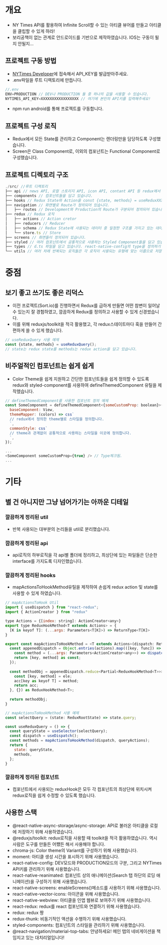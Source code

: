 # 개요
- NY Times API를 활용하여 Infinite Scroll할 수 있는 아티클 뷰어를 만들고 아티클을 클립할 수 있게 하라!
- 보리공책이 없는 관계로 안드로이드를 기반으로 제작하였습니다. IOS는 구동이 될지 안될지...

## 프로젝트 구동 방법
- [NYTimes Developer](http://developer.nytimes.com/)에 접속해서 API_KEY를 발급받아주세요.
- .env파일을 루트 디렉토리에 만듭니다.
```js
//.env
ENV=PRODUCTION // DEV나 PRODUCTION 둘 중 하나의 값을 사용할 수 있습니다.
NYTIMES_API_KEY=XXXXXXXXXXXXXXXXX // 여기에 본인의 API키를 입력해주세요!
```
  - npm run android를 통해 프로젝트를 구동합니다.

## 프로젝트 구성 로직
 - Redux에서 모든 State를 관리하고 Component는 렌더링만을 담당하도록 구성했습니다.
 - Screen은 Class Component로, 이외의 컴포넌트는 Functional Component로 구성했습니다.
## 프로젝트 디렉토리 구조
```js
./src/ //루트 디렉토리
├── api // news API, 로컬 스토리지 API, icon API, contant API 등 redux에서 관리하는 state 이외의 정보들을 담고 있는 것들과 통신하기 위한 로직들을 담고 있습니다.
├── components // 컴포넌트들을 담고 있습니다.
├── hooks // Redux State와 Action을 const {state, methods} = useReduxXXXXX(); 형태로 반환하는 훅들을 담고 있습니다.
├── navigation // 화면별로 Route가 정의되어 있습니다.
│   ├── routes // Development와 Production의 Route가 구분되어 정의되어 있습니다.
├── redux // Redux 로직
│   ├── actions // Action cretor
│   ├── reducers // Reducer
│   ├── schema // Redux State에 사용되는 데이터 중 일정한 구조를 가지고 있는 데이터에 대한 스키마를 담고 있습니다.
│   └── store.ts // Store
├── screens // 화면들이 정의되어 있습니다.
├── styled // 여러 컴포넌트에서 공통적으로 사용하는 Styled Component들을 담고 있습니다.
├── types // d.ts 파일을 담고 있습니다. react-native-config의 type을 정의하기 위해 사용하였습니다.
└── utils // 여러 차례 반복되는 로직들은 각 로직이 사용되는 유형에 맞는 이름으로 저장되어 있습니다.
```
# 중점
## 보기 좋고 쓰기도 좋은 리덕스
  - 이전 프로젝트(Sort.io)를 진행하면서 Redux를 급하게 만들면 어떤 참변이 일어날 수 있는지 잘 경험하였고, 깜끔하게 Redux를 정의하고 사용할 수 있게 신경썼습니다.
  - 이를 위해 reduxjs/toolkit을 적극 활용했고, 각 redux스테이트마다 훅을 만들어 간편하게 쓸 수 있게 했습니다.
```js
// useReduxQuery 사용 예제
const {state, methods} = useReduxQuery();
// state는 redux state를 methods는 redux action을 담고 있습니다.
```
## 비주얼적인 컴포넌트는 쉽게 쉽게
  - Color Theme을 쉽게 지원하고 간단한 컴포넌트들을 쉽게 정의할 수 있도록 redux와 styled-component를 사용하여 defineThemedComponent 유틸을 제작헸습니다.

```js
// defineThemedComponent를 사용한 컴포넌트 정의 예제
const SomeComponent = defineThemedComponent<{someCustomProp: boolean}>({
  baseComponent: View,
  themeMapper: (colors) => css`
  // redux에서 정의한 theme별로 스타일을 정의합니다.
  `,
  commonStyle: css`
  // theme과 관계없이 공통적으로 사용하는 스타일을 이곳에 정의합니다.
  `,
});

...
<SomeComponent someCustomProp={true} /> // Type체크됨.
...
```

# 기타
## 별 건 아니지만 그냥 넘어가기는 아까운 디테일
### 깔끔하게 정리된 util
  - 반복 사용되는 대부분의 논리들을 util로 분리했습니다.
### 깜끔하게 정리된 api
  - api로직의 하부로직을 각 api별 폴더에 정리하고, 최상단에 있는 파일들은 단순한 interface를 가지도록 디자인했습니다.
### 깔끔하게 정리된 hooks
  - mapActionsToHookMethod유틸을 제작하여 손쉽게 redux action 및 state를 사용할 수 있게 하였습니다.

```js
// mapActionsToHook Util
import { useDispatch } from "react-redux";
import { ActionCreator } from "redux"

type Actions = {[index: string]: ActionCreator<any>}
export type ReduxHookMethod<T extends Actions> = {
  [K in keyof T]: (...args: Parameters<T[K]>) => ReturnType<T[K]>
}

export const mapActionsToHookMethod = <T extends Actions>(dispatch: ReturnType<typeof useDispatch>, actions: T): ReduxHookMethod<T> => {
  const appenedDispatch = Object.entries(actions).map(([key, func]) => {
    const method = (...args: Parameters<ActionCreator<any>>) => dispatch(func(...args));
    return [key, method] as const;
  });
  
  const methodObj = appenedDispatch.reduce<Partial<ReduxHookMethod<T>>>((acc, ele) => {
    const [key, method] = ele;
    acc[key as keyof T] = method;
    return acc;
  }, {}) as ReduxHookMethod<T>;
  
  return methodObj;
}
```

```js
// mapActionsToHookMethod 사용 예제
const selectQuery = (state: ReduxRootState) => state.query;

const useReduxQuery = () => {
  const queryState = useSelector(selectQuery);
  const dispatch = useDispatch();
  const methods = mapActionsToHookMethod(dispatch, queryActions);
  return {
    state: queryState,
    methods,
  };
}
```

### 깔끔하게 정리된 컴포넌트
- 컴포넌트에서 사용되는 reduxHook은 모두 각 컴포넌트의 최상단에 위치시켜 redux로직을 쉽게 수정할 수 있도록 했습니다.

## 사용한 스택
 - @react-native-async-storage/async-storage: API로 불러온 아티클을 로컬에 저장하기 위해 사용하였습니다.
 - @reduxjs/toolkit: redux로직을 사용할 때 toolkit을 적극 활용하였습니다. 역시 사람은 도구를 만들든 어쨌든 해서 사용해야 합니다.
 - chroma-js: Color theme의 Variant를 구성하기 위해 사용했습니다.
 - moment: 아티클 생성 시간을 표시하기 위해 사용했습니다.
 - react-native-config: DEV모드와 PRODUCTION모드의 구분, 그리고 NYTimes API키를 관리하기 위해 사용했습니다.
 - react-native-reanimated: 컴포넌트 상의 애니메이션(Search 탭 하단의 로딩 애니메이션)을 구성하기 위해 사용했습니다.
 - react-native-screens: enableScreens()메소드를 사용하기 위해 사용했습니다.
 - react-native-vector-icons: 아이콘을 위해 사용했습니다.
 - react-native-webview: 아티클을 인앱 웹뷰로 보여주기 위해 사용했습니다.
 - react-redux: redux를 react 컴포넌트와 연결하기 위해 사용했습니다.
 - redux: redux 짱
 - redux-thunk: 비동기적인 액션을 수행하기 위해 사용했습니다.
 - styled-components: 컴포넌트의 스타일을 관리하기 위해 사용했습니다.
 - @react-navigation/material-top-tabs: 안녕하세요! 메인 탭의 네비게이션을 책임지고 있는 대치리얼입니다!
